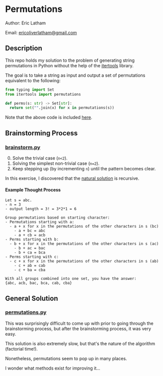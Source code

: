 # Permutations

Author: Eric Latham

Email: ericoliverlatham@gmail.com

## Description

This repo holds my solution to the problem of generating string permutations in Python without the help of the [itertools](https://docs.python.org/3/library/itertools.html) library.

The goal is to take a string as input and output a set of permutations equivalent to the following:

```python
from typing import Set
from itertools import permutations

def perms(s: str) -> Set[str]:
  return set("".join(x) for x in permutations(s))
```

Note that the above code is included [here](common.py).

## Brainstorming Process

### [brainstorm.py](brainstorm.py)

0. Solve the trivial case (`n<2`).
1. Solving the simplest non-trivial case (`n=2`).
2. Keep stepping up (by incrementing `n`) until the pattern becomes clear.

In this exercise, I discovered that the [natural solution](#General-Solution) is recursive.

#### Example Thought Process

```
Let s = abc.
- n = 3
- output length = 3! = 3*2*1 = 6

Group permutations based on starting character:
- Permutations starting with a:
  - a + x for x in the permutations of the other characters in s (bc)
    - a + bc = abc
    - a + cb = acb
- Perms starting with b:
  - b + x for x in the permutations of the other characters in s (ac)
    - b + ac = bac
    - b + ca = bca
- Perms starting with c:
  - c + x for x in the permutations of the other characters in s (ab)
    - c + ab = cab
    - c + ba = cba

With all groups combined into one set, you have the answer:
{abc, acb, bac, bca, cab, cba}
```

## General Solution

### [permutations.py](permutations.py)

This was surprisingly difficult to come up with prior to going through the brainstorming process, but after the brainstorming process, it was very easy.

This solution is also extremely slow, but that's the nature of the algorithm (factorial time!).

Nonetheless, permutations seem to pop up in many places.

I wonder what methods exist for improving it...
